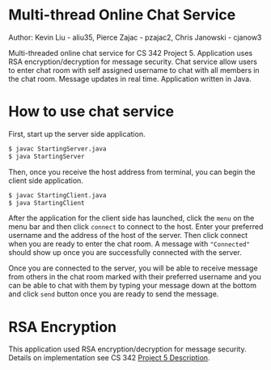 # Multi-thread Online Chat Service

Author: Kevin Liu - aliu35, Pierce Zajac - pzajac2, Chris Janowski - cjanow3

Multi-threaded online chat service for CS 342 Project 5. Application uses RSA encryption/decryption for message security. Chat service allow users to enter chat room with self assigned username to chat with all members in the chat room. Message updates in real time. Application written in Java.

# How to use chat service

First, start up the server side application.

```sh
$ javac StartingServer.java
$ java StartingServer
```

Then, once you receive the host address from terminal, you can begin the client side application.

```sh
$ javac StartingClient.java
$ java StartingClient
```

After the application for the client side has launched, click the `menu` on the menu bar and then click `connect` to connect to the host. Enter your preferred username and the address of the host of the server. Then click connect when you are ready to enter the chat room. A message with `"Connected"` should show up once you are successfully connected with the server.

Once you are connected to the server, you will be able to receive message from others in the chat room marked with their preferred username and you can be able to chat with them by typing your message down at the bottom and click `send` button once you are ready to send the message.

# RSA Encryption

This application used RSA encryption/decryption for message security. Details on implementation see CS 342 [Project 5 Description][cs342].

[cs342]: <https://www.cs.uic.edu/pub/CS342/AssignmentsF17/CS_342_proj5_f17.pdf>
